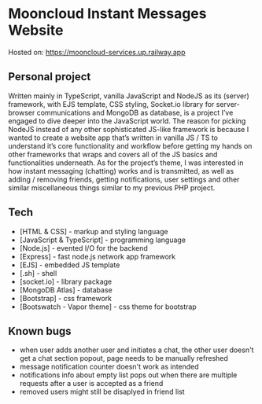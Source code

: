 # Mooncloud Instant Messages Website
Hosted on: https://mooncloud-services.up.railway.app

## Personal project
Written mainly in TypeScript, vanilla JavaScript and NodeJS as its (server) framework, with EJS template, CSS styling, Socket.io library for server-browser communications and MongoDB as database, is a project I’ve engaged to dive deeper into the JavaScript world. The reason for picking NodeJS instead of any other sophisticated JS-like framework is because I wanted to create a website app that’s written in vanilla JS / TS to understand it’s core functionality and workflow before getting my hands on other frameworks that wraps and covers all of the JS basics and functionalities underneath. As for the project’s theme, I was interested in how instant messaging (chatting) works and is transmitted, as well as adding / removing friends, getting notifications, user settings and other similar miscellaneous things similar to my previous PHP project.

## Tech
- [HTML & CSS] - markup and styling language
- [JavaScript & TypeScript] - programming language
- [Node.js] - evented I/O for the backend
- [Express] - fast node.js network app framework
- [EJS] - embedded JS template
- [.sh] - shell
- [socket.io] - library package
- [MongoDB Atlas] - database
- [Bootstrap] - css framework
- [Bootswatch - Vapor theme] - css theme for bootstrap

## Known bugs
- when user adds another user and initiates a chat, the other user doesn't get a chat section popout, page needs to be manually refreshed
- message notification counter doesn't work as intended
- notifications info about empty list pops out when there are multiple requests after a user is accepted as a friend
- removed users might still be disaplyed in friend list
